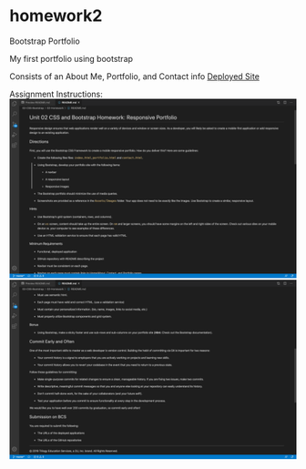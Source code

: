 # homework2
Bootstrap Portfolio

My first portfolio using bootstrap

Consists of an About Me, Portfolio, and Contact info
<a href=https://jonmisner.github.io/homework2/index.html>Deployed Site</a>

Assignment Instructions:
<img src="Assets/instructions1.png">
<img src="Assets/instructions2.png">